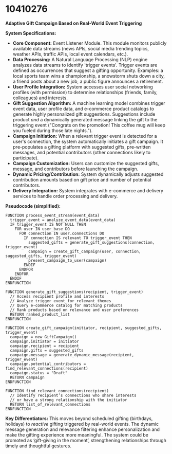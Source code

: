 # 10410276

**Adaptive Gift Campaign Based on Real-World Event Triggering**

**System Specifications:**

*   **Core Component:** Event Listener Module. This module monitors publicly available data streams (news APIs, social media trending topics, weather APIs, traffic APIs, local event calendars, etc.).
*   **Data Processing:** A Natural Language Processing (NLP) engine analyzes data streams to identify 'trigger events'. Trigger events are defined as occurrences that suggest a gifting opportunity. Examples: a local sports team wins a championship, a snowstorm shuts down a city, a friend posts about a new job, a public figure announces a retirement.
*   **User Profile Integration:** System accesses user social networking profiles (with permission) to determine relationships (friends, family, colleagues) and interests.
*   **Gift Suggestion Algorithm:** A machine learning model combines trigger event data, user profile data, and e-commerce product catalogs to generate highly personalized gift suggestions. Suggestions include product *and* a dynamically generated message linking the gift to the triggering event ("Congrats on the promotion! This coffee mug will keep you fueled during those late nights.").
*   **Campaign Initiation:**  When a relevant trigger event is detected for a user's connection, the system automatically initiates a gift campaign. It pre-populates a gifting platform with suggested gifts, pre-written messages, and potential contributors (other connections likely to participate).
*   **Campaign Customization:** Users can customize the suggested gifts, message, and contributors before launching the campaign.
*   **Dynamic Pricing/Contribution:** System dynamically adjusts suggested contribution amounts based on gift price and number of potential contributors.
*   **Delivery Integration:** System integrates with e-commerce and delivery services to handle order processing and delivery.

**Pseudocode (simplified):**

```
FUNCTION process_event_stream(event_data)
  trigger_event = analyze_event_data(event_data)
  IF trigger_event IS NOT NULL THEN
    FOR user IN user_base DO
      FOR connection IN user.connections DO
        IF connection IS relevant TO trigger_event THEN
          suggested_gifts = generate_gift_suggestions(connection, trigger_event)
          campaign = create_gift_campaign(user, connection, suggested_gifts, trigger_event)
          present_campaign_to_user(campaign)
        ENDIF
      ENDFOR
    ENDFOR
  ENDIF
ENDFUNCTION

FUNCTION generate_gift_suggestions(recipient, trigger_event)
  // Access recipient profile and interests
  // Analyze trigger event for relevant themes
  // Query e-commerce catalog for matching products
  // Rank products based on relevance and user preferences
  RETURN ranked_product_list
ENDFUNCTION

FUNCTION create_gift_campaign(initiator, recipient, suggested_gifts, trigger_event)
  campaign = new GiftCampaign()
  campaign.initiator = initiator
  campaign.recipient = recipient
  campaign.gifts = suggested_gifts
  campaign.message = generate_dynamic_message(recipient, trigger_event)
  campaign.potential_contributors = find_relevant_connections(recipient)
  campaign.status = "Draft"
  RETURN campaign
ENDFUNCTION

FUNCTION find_relevant_connections(recipient)
  // Identify recipient’s connections who share interests 
  // or have a strong relationship with the initiator
  RETURN list_of_relevant_connections
ENDFUNCTION
```

**Key Differentiators:** This moves beyond scheduled gifting (birthdays, holidays) to *reactive* gifting triggered by real-world events. The dynamic message generation and relevance filtering enhance personalization and make the gifting experience more meaningful. The system could be promoted as ‘gift-giving in the moment’, strengthening relationships through timely and thoughtful gestures.